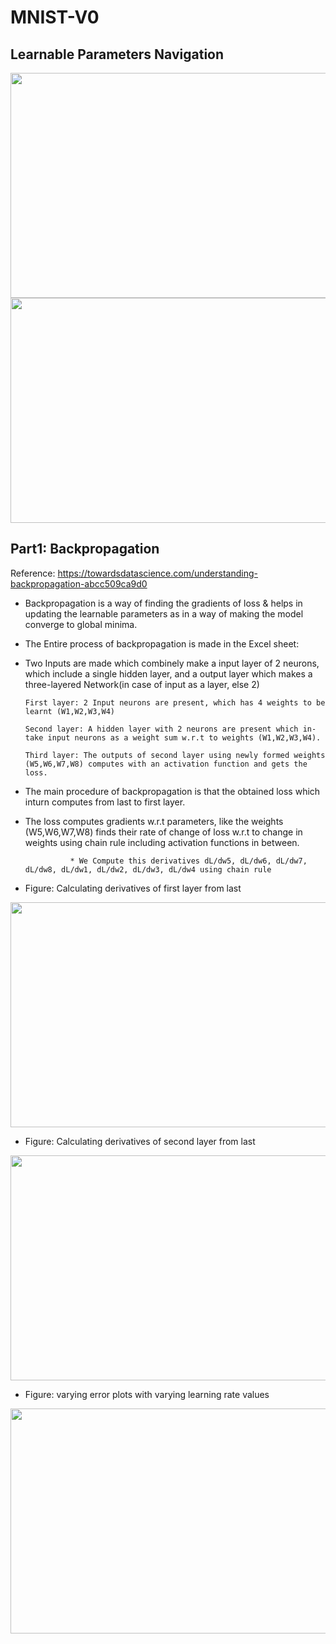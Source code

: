 # MNIST-V0

## Learnable Parameters Navigation 

<img src="https://github.com/kishkath/S6-MNIST-V1/assets/60026221/dbbf36be-2034-465f-941a-77d0043de4f9" width = 600 height = 360>

<img src="https://github.com/kishkath/S6-MNIST-V1/assets/60026221/9aae722e-7a34-40f2-aa31-7235dc7f66ad" width = 600 height = 360>



## Part1: Backpropagation

Reference: https://towardsdatascience.com/understanding-backpropagation-abcc509ca9d0

* Backpropagation is a way of finding the gradients of loss & helps in updating the learnable parameters as in a way of making the model converge to global minima. 

* The Entire process of backpropagation is made in the Excel sheet: 

* Two Inputs are made which combinely make a input layer of 2 neurons, which include a single hidden layer, and a output layer which makes a three-layered Network(in case of input as a layer, else 2)

      First layer: 2 Input neurons are present, which has 4 weights to be learnt (W1,W2,W3,W4) 

      Second layer: A hidden layer with 2 neurons are present which in-take input neurons as a weight sum w.r.t to weights (W1,W2,W3,W4).

      Third layer: The outputs of second layer using newly formed weights (W5,W6,W7,W8) computes with an activation function and gets the loss. 


* The main procedure of backpropagation is that the obtained loss which inturn computes from last to first layer.

* The loss computes gradients w.r.t parameters, like the weights (W5,W6,W7,W8) finds their rate of change of loss w.r.t to change in weights using chain rule including activation functions in between.                                        
                                     
                * We Compute this derivatives dL/dw5, dL/dw6, dL/dw7, dL/dw8, dL/dw1, dL/dw2, dL/dw3, dL/dw4 using chain rule 
    
* Figure: Calculating derivatives of first layer from last

<img src="https://github.com/kishkath/S6-MNIST-V1/assets/60026221/2b6851d0-839c-48d8-9b3f-e7ae2a49ee07" width = 600 height = 360>

* Figure: Calculating derivatives of second layer from last
<img src="https://github.com/kishkath/S6-MNIST-V1/assets/60026221/c8e2b46b-bc7b-4f33-be96-108d954b26f8" width = 600 height = 360>
          
* Figure: varying error plots with varying learning rate values
<img src= "https://github.com/kishkath/S6-MNIST-V1/assets/60026221/33510b7d-f24a-49ce-ab0a-34a18d208e61" width = 600 height = 360>

                 
